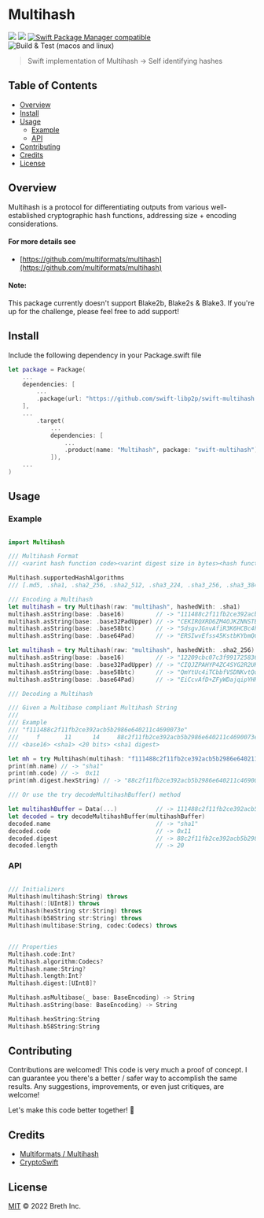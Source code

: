 # Multihash

[![](https://img.shields.io/badge/made%20by-Breth-blue.svg?style=flat-square)](https://breth.app)
[![](https://img.shields.io/badge/project-multiformats-blue.svg?style=flat-square)](https://github.com/multiformats/multiformats)
[![Swift Package Manager compatible](https://img.shields.io/badge/SPM-compatible-blue.svg?style=flat-square)](https://github.com/apple/swift-package-manager)
![Build & Test (macos and linux)](https://github.com/swift-libp2p/swift-multihash/actions/workflows/build+test.yml/badge.svg)

> Swift implementation of Multihash -> Self identifying hashes

## Table of Contents

- [Overview](#overview)
- [Install](#install)
- [Usage](#usage)
  - [Example](#example)
  - [API](#api)
- [Contributing](#contributing)
- [Credits](#credits)
- [License](#license)

## Overview
Multihash is a protocol for differentiating outputs from various well-established cryptographic hash functions, addressing size + encoding considerations.

#### For more details see 
- [https://github.com/multiformats/multihash](https://github.com/multiformats/multihash)

#### Note:
This package currently doesn't support Blake2b, Blake2s & Blake3. If you're up for the challenge, please feel free to add support!

## Install

Include the following dependency in your Package.swift file
```Swift
let package = Package(
    ...
    dependencies: [
        ...
        .package(url: "https://github.com/swift-libp2p/swift-multihash.git", .upToNextMajor(from: "0.0.1"))
    ],
    ...
        .target(
            ...
            dependencies: [
                ...
                .product(name: "Multihash", package: "swift-multihash"),
            ]),
    ...
)
```

## Usage

### Example

```Swift

import Multihash

/// Multihash Format 
/// <varint hash function code><varint digest size in bytes><hash function output>

Multihash.supportedHashAlgorithms
/// [.md5, .sha1, .sha2_256, .sha2_512, .sha3_224, .sha3_256, .sha3_384, .sha3_512, .keccak_224, .keccak_256, .keccak_384, .keccak_512]

/// Encoding a Multihash
let multihash = try Multihash(raw: "multihash", hashedWith: .sha1)
multihash.asString(base: .base16)         // -> "111488c2f11fb2ce392acb5b2986e640211c4690073e"
multihash.asString(base: .base32PadUpper) // -> "CEKIRQXRD6ZM4OJKZNNSTBXGIAQRYRUQA47A===="
multihash.asString(base: .base58btc)      // -> "5dsgvJGnvAfiR3K6HCBc4hcokSfmjj"
multihash.asString(base: .base64Pad)      // -> "ERSIwvEfss45KstbKYbmQCEcRpAHPg=="

let multihash = try Multihash(raw: "multihash", hashedWith: .sha2_256)
multihash.asString(base: .base16)         // -> "12209cbc07c3f991725836a3aa2a581ca2029198aa420b9d99bc0e131d9f3e2cbe47"
multihash.asString(base: .base32PadUpper) // -> "CIQJZPAHYP4ZC4SYG2R2UKSYDSRAFEMYVJBAXHMZXQHBGHM7HYWL4RY="
multihash.asString(base: .base58btc)      // -> "QmYtUc4iTCbbfVSDNKvtQqrfyezPPnFvE33wFmutw9PBBk"
multihash.asString(base: .base64Pad)      // -> "EiCcvAfD+ZFyWDajqipYHKICkZiqQgudmbwOEx2fPiy+Rw=="

/// Decoding a Multihash

/// Given a Multibase compliant Multihash String
/// 
/// Example
/// "f111488c2f11fb2ce392acb5b2986e640211c4690073e"
///     f       11      14     88c2f11fb2ce392acb5b2986e640211c4690073e
/// <base16> <sha1> <20 bits> <sha1 digest>

let mh = try Multihash(multihash: "f111488c2f11fb2ce392acb5b2986e640211c4690073e")
print(mh.name) // -> "sha1"
print(mh.code) // ->  0x11
print(mh.digest.hexString) // -> "88c2f11fb2ce392acb5b2986e640211c4690073e"

/// Or use the try decodeMultihashBuffer() method

let multihashBuffer = Data(...)           // -> 111488c2f11fb2ce392acb5b2986e640211c4690073e
let decoded = try decodeMultihashBuffer(multihashBuffer)
decoded.name                              // -> "sha1"
decoded.code                              // -> 0x11
decoded.digest                            // -> 88c2f11fb2ce392acb5b2986e640211c4690073e (as hex)
decoded.length                            // -> 20

```

### API
```Swift

/// Initializers
Multihash(multihash:String) throws 
Multihash(:[UInt8]) throws
Multihash(hexString str:String) throws
Multihash(b58String str:String) throws
Multihash(multibase:String, codec:Codecs) throws


/// Properties
Multihash.code:Int?
Multihash.algorithm:Codecs?
Multihash.name:String?
Multihash.length:Int?
Multihash.digest:[UInt8]?

Multihash.asMultibase(_ base: BaseEncoding) -> String
Multihash.asString(base: BaseEncoding) -> String

Multihash.hexString:String
Multihash.b58String:String

```

## Contributing

Contributions are welcomed! This code is very much a proof of concept. I can guarantee you there's a better / safer way to accomplish the same results. Any suggestions, improvements, or even just critiques, are welcome! 

Let's make this code better together! 🤝

## Credits

- [Multiformats / Multihash](https://github.com/multiformats/multihash)
- [CryptoSwift](https://github.com/krzyzanowskim/CryptoSwift)

## License

[MIT](LICENSE) © 2022 Breth Inc.

